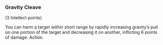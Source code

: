 ### Gravity Cleave

(3 Intellect points)

You can harm a target within short range by rapidly increasing gravity’s pull on one portion of the target and decreasing it on another, inflicting 6 points of damage. Action.